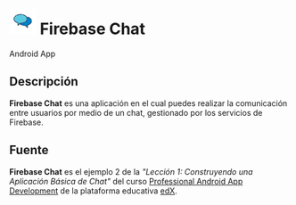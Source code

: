 # ![alt-text][logo] Firebase Chat

Android App

## Descripción

**Firebase Chat** es una aplicación en el cual puedes realizar la comunicación entre usuarios por medio de un chat, gestionado por los servicios de Firebase.

## Fuente


**Firebase Chat** es el ejemplo 2 de la _"Lección 1: Construyendo una Aplicación Básica de Chat"_ del curso [Professional Android App Development](https://courses.edx.org/courses/course-v1:GalileoX+CAAD003X+2T2017/info) de la plataforma educativa [edX](https://www.edx.org/).
                                                                                          
[logo]: https://github.com/ShellCore/FirebaseChat/raw/master/app/src/main/res/mipmap-mdpi/ic_launcher.png "Weather App Logo"
